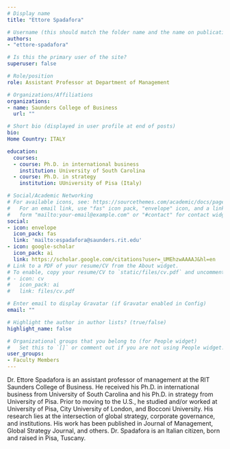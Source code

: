 ```yaml
---
# Display name
title: "Ettore Spadafora"

# Username (this should match the folder name and the name on publications)
authors:
- "ettore-spadafora"

# Is this the primary user of the site?
superuser: false

# Role/position
role: Assistant Professor at Department of Management

# Organizations/Affiliations
organizations:
- name: Saunders College of Business
  url: ""

# Short bio (displayed in user profile at end of posts)
bio: 
Home Country: ITALY

education:
  courses:
  - course: Ph.D. in international business
    institution: University of South Carolina
  - course: Ph.D. in strategy
    institution: UUniversity of Pisa (Italy)

# Social/Academic Networking
# For available icons, see: https://sourcethemes.com/academic/docs/page-builder/#icons
#   For an email link, use "fas" icon pack, "envelope" icon, and a link in the
#   form "mailto:your-email@example.com" or "#contact" for contact widget.
social:
- icon: envelope
  icon_pack: fas
  link: 'mailto:espadafora@saunders.rit.edu'
- icon: google-scholar
  icon_pack: ai
  link: https://scholar.google.com/citations?user=_UMEhzwAAAAJ&hl=en
# Link to a PDF of your resume/CV from the About widget.
# To enable, copy your resume/CV to `static/files/cv.pdf` and uncomment the lines below.
# - icon: cv
#   icon_pack: ai
#   link: files/cv.pdf

# Enter email to display Gravatar (if Gravatar enabled in Config)
email: ""

# Highlight the author in author lists? (true/false)
highlight_name: false

# Organizational groups that you belong to (for People widget)
#   Set this to `[]` or comment out if you are not using People widget.
user_groups:
- Faculty Members
---
```


Dr. Ettore Spadafora is an assistant professor of management at the RIT Saunders College of Business. He received his Ph.D. in international business from University of South Carolina and his Ph.D. in strategy from University of Pisa. Prior to moving to the U.S., he studied and/or worked at University of Pisa, City University of London, and Bocconi University. His research lies at the intersection of global strategy, corporate governance, and institutions. His work has been published in Journal of Management, Global Strategy Journal, and others. Dr. Spadafora is an Italian citizen, born and raised in Pisa, Tuscany.
